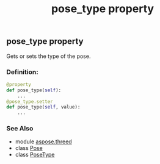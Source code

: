 ﻿---
title: pose_type property
second_title: Aspose.3D for Python via .NET API References
description: 
type: docs
weight: 100
url: /python-net/aspose.threed/pose/pose_type/
is_root: false
---

## pose_type property


Gets or sets the type of the pose.
### Definition:
```python
@property
def pose_type(self):
    ...
@pose_type.setter
def pose_type(self, value):
    ...
```

### See Also
* module [aspose.threed](../../)
* class [Pose](/3d/python-net/aspose.threed/pose)
* class [PoseType](/3d/python-net/aspose.threed/posetype)

